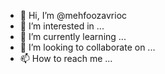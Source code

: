 - 👋 Hi, I’m @mehfoozavrioc
- 👀 I’m interested in ...
- 🌱 I’m currently learning ...
- 💞️ I’m looking to collaborate on ...
- 📫 How to reach me ...

<!---
mehfoozavrioc/mehfoozavrioc is a ✨ special ✨ repository because its `README.md` (this file) appears on your GitHub profile.
You can click the Preview link to take a look at your changes.
--->
